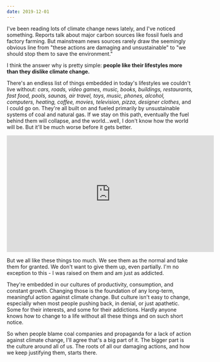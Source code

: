 ```yaml
---
date: 2019-12-01
---
```

I've been reading lots of climate change news lately, and I've noticed something. Reports talk about major carbon sources like fossil fuels and factory farming. But mainstream news sources rarely draw the seemingly obvious line from "these actions are damaging and unsustainable" to "we should stop them to save the environment."

I think the answer why is pretty simple: **people like their lifestyles more than they dislike climate change.**

There's an endless list of things embedded in today's lifestyles we couldn't live without: _cars, roads, video games, music, books, buildings, restaurants, fast food, pools, saunas, air travel, toys, music, phones, alcohol, computers, heating, coffee, movies, television, pizza, designer clothes_, and I could go on. They're all built on and fueled primarily by unsustainable systems of coal and natural gas. If we stay on this path, eventually the fuel behind them will collapse, and the world...well, I don't know how the world will be. But it'll be much worse before it gets better.

<div class="iframe-container">
  <iframe width="560" height="315" src="https://www.youtube.com/embed/AN5wNFlwiag" frameborder="0" allow="accelerometer; autoplay; encrypted-media; gyroscope; picture-in-picture" allowfullscreen></iframe>
</div>

But we all like these things too much. We see them as the normal and take them for granted. We don't want to give them up, even partially. I'm no exception to this - I was raised on them and am just as addicted.

They're embedded in our cultures of productivity, consumption, and constant growth. Changing those is the foundation of any long-term, meaningful action against climate change. But culture isn't easy to change, especially when most people pushing back, in denial, or just apathetic. Some for their interests, and some for their addictions. Hardly anyone knows how to change to a life without all these things and on such short notice.

So when people blame coal companies and propaganda for a lack of action against climate change, I'll agree that's a big part of it. The bigger part is the culture around all of us. The roots of all our damaging actions, and how we keep justifying them, starts there.
